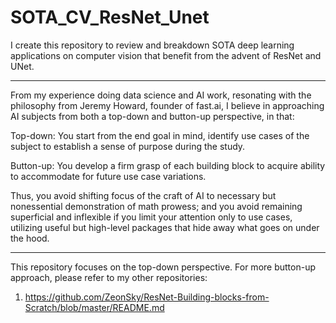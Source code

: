 # SOTA_CV_ResNet_Unet

I create this repository to review and breakdown SOTA deep learning applications on computer vision that benefit from the advent of ResNet and UNet.

---

From my experience doing data science and AI work, resonating with the philosophy from Jeremy Howard, founder of fast.ai, I believe in approaching AI subjects from both a top-down and button-up perspective, in that:

Top-down: You start from the end goal in mind, identify use cases of the subject to establish a sense of purpose during the study. 

Button-up: You develop a firm grasp of each building block to acquire ability to accommodate for future use case variations.

Thus, you avoid shifting focus of the craft of AI to necessary but nonessential demonstration of math prowess; and you avoid remaining superficial and inflexible if you limit your attention only to use cases, utilizing useful but high-level packages that hide away what goes on under the hood.

---

This repository focuses on the top-down perspective. For more button-up approach, please refer to my other repositories:

1. https://github.com/ZeonSky/ResNet-Building-blocks-from-Scratch/blob/master/README.md
